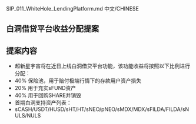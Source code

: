 SIP_011_WhiteHole_LendingPlatform.md
中文/CHINESE
## 白洞借贷平台收益分配提案
## 提案内容
- 超新星宇宙将在近日上线白洞借贷平台功能，该功能收益将按照以下比例进行分配：
- 40% 保险池，用于赔付极端行情下的存款用户资产损失
- 20% 用于充实sFUND资产
- 40% 用于回购SHARE并销毁
- 首期白洞支持资产列表：
- sCASH/USDT/HUSD/sHT/HT/sNEO/pNEO/sMDX/MDX/sFILDA/FILDA/sNULS/NULS